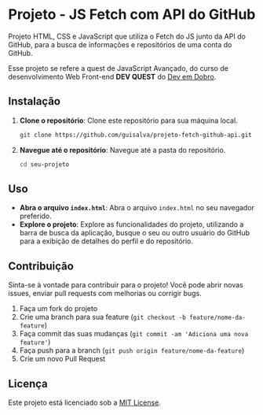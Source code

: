 # Projeto - JS Fetch com API do GitHub

Projeto HTML, CSS e JavaScript que utiliza o Fetch do JS junto da API do GitHub, para a busca de informações e repositórios de uma conta do GitHub.

Esse projeto se refere a quest de JavaScript Avançado, do curso de desenvolvimento Web Front-end **DEV QUEST** do [Dev em Dobro](https://www.instagram.com/devemdobro/).

## Instalação

1. **Clone o repositório**: Clone este repositório para sua máquina local.

    ```bash
    git clone https://github.com/guisalva/projeto-fetch-github-api.git
2. **Navegue até o repositório**: Navegue até a pasta do repositório.
    ```bash
    cd seu-projeto
## Uso

- **Abra o arquivo `index.html`**: Abra o arquivo `index.html` no seu navegador preferido.
- **Explore o projeto**: Explore as funcionalidades do projeto, utilizando a barra de busca da aplicação, busque o seu ou outro usuário do GitHub para a exibição de detalhes do perfil e do repositório.

## Contribuição

Sinta-se à vontade para contribuir para o projeto! Você pode abrir novas issues, enviar pull requests com melhorias ou corrigir bugs.

1. Faça um fork do projeto
2. Crie uma branch para sua feature (`git checkout -b feature/nome-da-feature`)
3. Faça commit das suas mudanças (`git commit -am 'Adiciona uma nova feature'`)
4. Faça push para a branch (`git push origin feature/nome-da-feature`)
5. Crie um novo Pull Request

## Licença

Este projeto está licenciado sob a [MIT License](https://opensource.org/licenses/MIT).